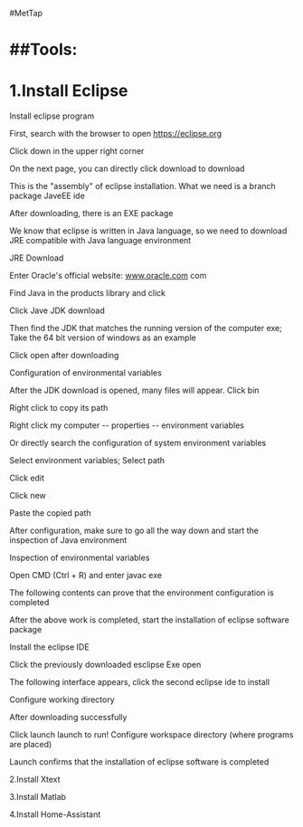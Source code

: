 #MetTap

##Tools:
==
1.Install Eclipse
====
Install eclipse program

First, search with the browser to open https://eclipse.org 

Click down in the upper right corner

On the next page, you can directly click download to download

This is the "assembly" of eclipse installation. What we need is a branch package JaveEE ide

After downloading, there is an EXE package

We know that eclipse is written in Java language, so we need to download JRE compatible with Java language environment

JRE Download

Enter Oracle's official website: www.oracle.com com

Find Java in the products library and click

Click Jave JDK download

Then find the JDK that matches the running version of the computer exe; Take the 64 bit version of windows as an example

Click open after downloading

Configuration of environmental variables

After the JDK download is opened, many files will appear. Click bin

Right click to copy its path

Right click my computer -- properties -- environment variables

Or directly search the configuration of system environment variables

Select environment variables; Select path

Click edit

Click new 

Paste the copied path

After configuration, make sure to go all the way down and start the inspection of Java environment

Inspection of environmental variables

Open CMD (Ctrl + R) and enter javac exe

The following contents can prove that the environment configuration is completed

After the above work is completed, start the installation of eclipse software package

Install the eclipse IDE

Click the previously downloaded esclipse Exe open

The following interface appears, click the second eclipse ide to install

Configure working directory

After downloading successfully

Click launch launch to run! Configure workspace directory (where programs are placed)

Launch confirms that the installation of eclipse software is completed

2.Install Xtext

3.Install Matlab

4.Install Home-Assistant
